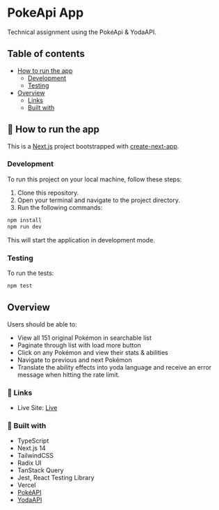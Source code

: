 # PokeApi App

Technical assignment using the PokéApi & YodaAPI.

## Table of contents

- [How to run the app](#how-to-run-the-app)
  - [Development](#development)
  - [Testing](#testing)
- [Overview](#overview)
  - [Links](#links)
  - [Built with](#built-with)

## 💭&nbsp;How to run the app

This is a [Next.js](https://nextjs.org/) project bootstrapped with [create-next-app](https://github.com/vercel/next.js/tree/canary/packages/create-next-app).

### Development

To run this project on your local machine, follow these steps:

1. Clone this repository.
2. Open your terminal and navigate to the project directory.
3. Run the following commands:

```sh
npm install
npm run dev
```

This will start the application in development mode.

### Testing

To run the tests:

```sh
npm test
```

## Overview

Users should be able to:

- View all 151 original Pokémon in searchable list
- Paginate through list with load more button
- Click on any Pokémon and view their stats & abilities
- Navigate to previous and next Pokémon
- Translate the ability effects into yoda language and receive an error message when hitting the rate limit.

### 🔗&nbsp;Links

- Live Site: [Live](https://pokedex-jkellerman.vercel.app)

### 🧰&nbsp;Built with

- TypeScript
- Next.js 14
- TailwindCSS
- Radix UI
- TanStack Query
- Jest, React Testing Library
- Vercel
- [PokéAPI](https://pokeapi.co/docs/v2)
- [YodaAPI](https://funtranslations.com/api/yoda)
